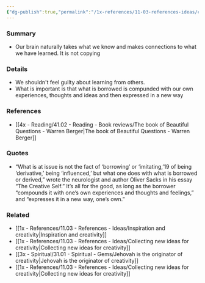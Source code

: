 ```yaml
---
{"dg-publish":true,"permalink":"/1x-references/11-03-references-ideas/creativity-based-on-inspiration-from-others/","title":"Creativity based on inspiration from others","dgShowBacklinks":false}
---
```



### Summary
- Our brain naturally takes what we know and makes connections to what we have learned. It is not copying

### Details
- We shouldn't feel guilty about learning from others. 
- What is important is that what is borrowed is compunded with our own experiences, thoughts and ideas and then expressed in a new way

### References
- [[4x - Reading/41.02 - Reading - Book reviews/The book of Beautiful Questions - Warren Berger\|The book of Beautiful Questions - Warren Berger]]

### Quotes
- “What is at issue is not the fact of ‘borrowing’ or ‘imitating,’19 of being ‘derivative,’ being ‘influenced,’ but what one does with what is borrowed or derived,” wrote the neurologist and author Oliver Sacks in his essay “The Creative Self.” It’s all for the good, as long as the borrower “compounds it with one’s own experiences and thoughts and feelings,” and “expresses it in a new way, one’s own.”

### Related
- [[1x - References/11.03 - References - Ideas/Inspiration and creativity\|Inspiration and creativity]]
- [[1x - References/11.03 - References - Ideas/Collecting new ideas for creativity\|Collecting new ideas for creativity]]
- [[3x - Spiritual/31.01 - Spiritual - Gems/Jehovah is the originator of creativity\|Jehovah is the originator of creativity]]
- [[1x - References/11.03 - References - Ideas/Collecting new ideas for creativity\|Collecting new ideas for creativity]]